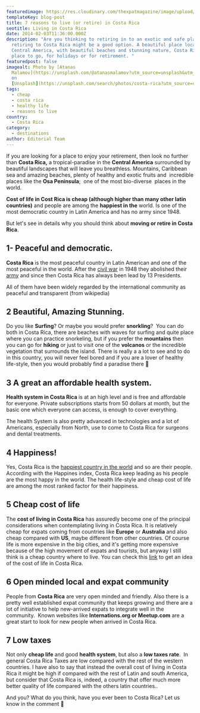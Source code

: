 ```yaml
---
featuredimage: https://res.cloudinary.com/thexpatmagazine/image/upload/v1592517826/reasons-live-costarica_hzm3ib.jpg
templateKey: blog-post
title: 7 reasons to live (or retire) in Costa Rica
seotitle: Living in Costa Rica
date: 2014-02-03T11:36:00.000Z
description: "Are you thinking to retiring in to an exotic and safe place? Then
  retiring to Costa Rica might be a good option. A beautiful place located in
  Central America, with beautiful beaches and stunning nature, Costa Rica is the
  place to go, for holidays or for retirement. "
featuredpost: false
imagealt: Photo by [Atanas
  Malamov](https://unsplash.com/@atanasmalamov?utm_source=unsplash&utm_medium=referral&utm_content=creditCopyText)
  on
  [Unsplash](https://unsplash.com/search/photos/costa-rica?utm_source=unsplash&utm_medium=referral&utm_content=creditCopyText)
tags:
  - cheap
  - costa rica
  - healthy life
  - reasons to live
country:
  - Costa Rica
category:
  - destinations
author: Editorial Team
---
```


If you are looking for a place to enjoy your retirement, then look no further than **Costa Rica,** a tropical-paradise in the **Central America** surrounded by beautiful landscapes that will leave you breathless. Mountains, Caribbean sea and amazing beaches, plenty of healthy and exotic fruits and  incredible places like the **Osa Peninsula**;  one of the most bio-diverse  places in the world.

**Cost of life in Cost Rica is cheap (although higher than many other latin countries)** and people are among the **happiest in the** world. Is one of the most democratic country in Latin America and has no army since 1948.

But let's see in details why you should think about **moving or retire in Costa Rica**.

## 1- Peaceful and democratic.

**Costa Rica** is the most peaceful country in Latin American and one of the most peaceful in the world. After the <a href="https://en.wikipedia.org/wiki/Costa_Rican_Civil_War" target="_blank">civil war</a> in 1948 they abolished their <a title="costa rica army" href="https://en.wikipedia.org/wiki/Military_of_Costa_Rica" target="_blank">army</a> and since then Costa Rica has always been lead by 13 Presidents.

All of them have been widely regarded by the international community as peaceful and transparent (from wikipedia)

## 2 Beautiful, Amazing Stunning.

Do you like **Surfing**? Or maybe you would prefer **snorkling**?  You can do both in Costa Rica, there are beaches with waves for surfing and quite place where you can practice snorkeling, but if you prefer the **mountains** then you can go for **hiking** or just to visit one of the **volcanos** or the incredible vegetation that surrounds the island. There is really a a lot to see and to do in this country, you will never feel bored and if you are a lover of healthy life-style, then you would probably find a paradise there 🙂

## 3 A great an affordable health system.

**Health system in Costa Rica** is at an high level and is free and affordable for everyone. Private subscriptions starts from 50 dollars at month, but the basic one which everyone can access, is enough to cover everything.

The health System is also pretty advanced in technologies and a lot of Americans, especially from North, use to come to Costa Rica for surgeons and dental treatments.

## 4 Happiness!

Yes, Costa Rica is the <a title="costa rica happiest country" href="https://www.happyplanetindex.org/countries/costa-rica/" target="_blank">happiest country in the world</a> and so are their people. According with the Happines index, Costa Rica keep leading as his people are the most happy in the world. The health life-style and cheap cost of life are among the most ranked factor for their happiness.

## 5 Cheap cost of life

The **cost of living in Costa Rica** has assuredly become one of the principal considerations when contemplating living in Costa Rica. It is relatively cheap for expats coming from countries like **Europe** or **Australia** and also cheap compared with **US**, maybe different from other countries. Of course life is more expensive in the big cities, and it's getting more expensive because of the high movement of expats and tourists, but anyway I still think is a cheap country where to live. You can check this [link](https://www.numbeo.com/cost-of-living/country_result.jsp?country=Costa+Rica) to get an idea of the cost of life in Costa Rica.

## 6 Open minded local and expat community

People from **Costa Rica** are very open minded and friendly. Also there is a pretty well established expat community that keeps growing and there are a lot of initiative to help new-arrived expats to integrate well in the community.  Known websites like **Internations.org or Meetup.com** are a great start to look for new people when arrived in Costa Rica.

## 7 Low taxes

Not only **cheap life** and good **health system**, but also a **low taxes rate**.  In general Costa Rica Taxes are low compared with the rest of the western countries. I have also to say that instead the overall cost of living in Costa Rica it might be high if compared with the rest of Latin and south America, but consider that Costa Rica is, indeed, a country that offer much more better quality of life compared with the others latin countries..

And you? What do you think, have you ever been to Costa Rica? Let us know in the comment 🙂
